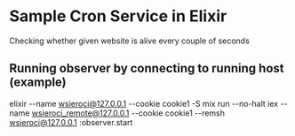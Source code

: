 # Sample Cron Service in Elixir

Checking whether given website is alive every couple of seconds

## Running observer by connecting to running host (example)

elixir --name wsieroci@127.0.0.1 --cookie cookie1 -S mix run --no-halt
iex --name wsieroci_remote@127.0.0.1 --cookie cookie1 --remsh wsieroci@127.0.0.1
:observer.start